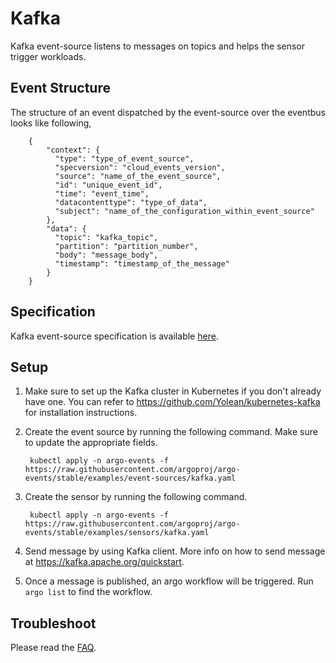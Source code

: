 # Kafka

Kafka event-source listens to messages on topics and helps the sensor trigger workloads.

## Event Structure

The structure of an event dispatched by the event-source over the eventbus looks like following,

        {
            "context": {
              "type": "type_of_event_source",
              "specversion": "cloud_events_version",
              "source": "name_of_the_event_source",
              "id": "unique_event_id",
              "time": "event_time",
              "datacontenttype": "type_of_data",
              "subject": "name_of_the_configuration_within_event_source"
            },
            "data": {
              "topic": "kafka_topic",
              "partition": "partition_number",
              "body": "message_body",
              "timestamp": "timestamp_of_the_message"
            }
        }

## Specification

Kafka event-source specification is available [here](https://github.com/argoproj/argo-events/blob/master/api/event-source.md#kafkaeventsource).

## Setup

1. Make sure to set up the Kafka cluster in Kubernetes if you don't already have one. You can refer to <https://github.com/Yolean/kubernetes-kafka> for installation instructions.

1. Create the event source by running the following command. Make sure to update the appropriate fields.

        kubectl apply -n argo-events -f https://raw.githubusercontent.com/argoproj/argo-events/stable/examples/event-sources/kafka.yaml

1. Create the sensor by running the following command.

        kubectl apply -n argo-events -f https://raw.githubusercontent.com/argoproj/argo-events/stable/examples/sensors/kafka.yaml

1. Send message by using Kafka client. More info on how to send message at <https://kafka.apache.org/quickstart>.

1. Once a message is published, an argo workflow will be triggered. Run `argo list` to find the workflow.

## Troubleshoot

Please read the [FAQ](https://argoproj.github.io/argo-events/FAQ/).
